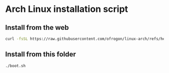 # Arch Linux installation script

## Install from the web

```bash
curl -fsSL https://raw.githubusercontent.com/ofrogon/linux-arch/refs/heads/main/boot.sh | bash
```

## Install from this folder

```bash
./boot.sh
```
